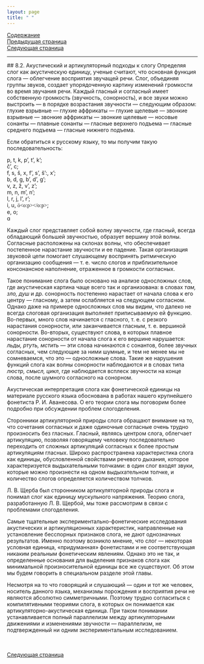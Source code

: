 ```yaml
---
layout: page
title: " "
---
```

<a href="contents.html">Содержание</a><br>
<a href="081.html">Предыдущая страница</a><br>
<a href="083.html">Следующая страница</a>
<hr>
## 8.2. Акустический и артикуляторный подходы к слогу 
Определяя слог как акустическую единицу, ученые считают, что основная функция слога — 
облегчение восприятия звучащей речи. Слог, объединяя группы звуков, создает упорядоченную
картину изменений громкости во время звучания речи. Каждый гласный и согласный имеет 
собственную громкость (звучность, сонорность), и все звуки можно выстроить — в порядке 
возрастания звучности — следующим образом: глухие взрывные — глухие аффрикаты — 
глухие щелевые — звонкие взрывные — звонкие аффрикаты — звонкие щелевые — носовые 
сонанты — плавные сонанты — гласные верхнего подъема — гласные среднего подъема — 
гласные нижнего подъема. 

Если обратиться к русскому языку, то мы получим такую последовательность: 

p, t, k, p’, t’, k’;<br>
č’, c;<br>
f, s, š, x, f’, s’, š’:, x’;<br>
b, d, g, b’, d’, g’;<br>
v, z, ž, v’, z’;<br>
m, n, m’, n’;<br>
l, r, j, l’, r’;<br>
i, u, <span lang=EN-US style='font-family:"SILDoulos IPA93";
mso-ansi-language:EN-US'>&ouml;<o:p></o:p></span>;<br>
e, o;<br>
ɑ<br>

Каждый слог представляет собой волну звучности, где гласный, всегда обладающий большей
звучностью, образует вершину этой волны. Согласные расположены на склонах волны, что 
обеспечивает постепенное нарастание звучности и ее падение. Такая организация звуковой 
цепи помогает слушающему воспринять ритмическую организацию сообщения — т. е. число 
слогов и приблизительное консонансное наполнение, отраженное в громкости согласных. 

Такое понимание слога было основано на анализе односложных слов, где акустическая картина 
чаще всего так и организована: в словах <i>там, зло, душ</i> и др. сонорность постепенно нарастает от
начала слова к его центру — гласному, а затем ослабляется на следующем согласном. Однако 
даже на примере односложных слов мы видим, что далеко не всегда слоговая организация 
выполняет приписываемую ей функцию. Во-первых, много слов начинается с гласного, т. е. 
с резкого нарастания сонорности, или заканчивается гласным, т. е. вершиной сонорности. 
Во-вторых, существуют слова, в которых плавное 
нарастание сонорности от начала слога к его вершине 
нарушается: <i>льды, ртуть, мстить</i> — эти слова начинаются с сонантов, более звучных согласных, 
чем следующие 
за ними шумные, и тем не менее мы не сомневаемся, 
что это — односложные слова. Такие же нарушения функций слога как волны сонорности 
наблюдаются и в словах типа <i>люстр, смысл, цикл</i>, где наблюдается всплеск звучности на конце 
слова, после шумного согласного на сонорном. 

Акустическая интерпретация слога как фонетической единицы на материале русского языка 
обоснована в работах нашего крупнейшего фонетиста Р. И. Аванесова. О его теории слога мы
поговорим более подробно при обсуждении проблем слогоделения. 

Сторонники артикуляторной природы слога обращают внимание на то, что сочетания 
согласных и даже одиночные согласные очень трудно произносить без гласных. Гласный, 
являясь центром слога, облегчает артикуляцию, позволяя говорящему человеку последовательно 
переходить от сложных артикуляций согласных к более простым артикуляциям гласных. Широко 
распространена характеристика слога как единицы, обусловленной свойствами речевого дыхания,
которое характеризуется выдыхательными толчками: в один слог входят звуки, которые можно 
произнести на одном выдыхательном толчке, и количество слогов определяется количеством 
толчков.

Л. В. Щерба был сторонником артикуляторной природы слога и понимал слог как единицу 
мускульного напряжения. Теорию слога, разработанную Л. В. Щербой, мы тоже рассмотрим 
в связи с проблемами слогоделения. 

Самые тщательные экспериментально-фонетические исследования акустических и 
артикуляционных характеристик, направленные на установление бесспорных признаков 
слога, не дают однозначных результатов. Именно поэтому возникло мнение, что слог — 
некоторая условная единица, «придуманная» фонетистами и не соответствующая никаким 
реальным фонетическим явлениям. Однако это не так, и определенные основания для 
выделения признаков слога как минимальной произносительной единицы все же существуют.
Об этом мы будем говорить в специальном разделе этой главы. 

Несмотря на то что говорящий и слушающий — один и тот же человек, носитель данного языка, 
механизмы порождения и восприятия речи не являются абсолютно симметричными. Поэтому 
трудно согласиться с компилятивными теориями слога, в которых он понимается как 
артикуляторно-акустическая единица. При таком понимании устанавливается полный 
параллелизм между артикуляторными движениями и изменениями звучности — параллелизм, 
не подтвержденный ни одним экспериментальным исследованием. 



<br><br>
<a href="083.html">Следующая страница</a>
